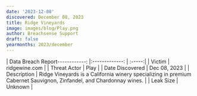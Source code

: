 ```yaml
---
date: '2023-12-08'
discovered: December 08, 2023
title: Ridge Vineyards
image: images/blog/Play.png
author: Breachsense Support
draft: false
yearmonths: 2023/december
---
```


| Data Breach Report------------:     |:-------------:    | :-----:|
| Victim      | ridgewine.com      | 
| Threat Actor      | Play      | 
| Date Discovered      | Dec 08, 2023      | 
| Description      | Ridge Vineyards is a California winery specializing in premium Cabernet Sauvignon, Zinfandel, and Chardonnay wines.      | 
| Leak Size      | Unknown      | 

